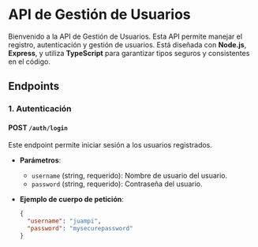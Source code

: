 # API de Gestión de Usuarios

Bienvenido a la API de Gestión de Usuarios. Esta API permite manejar el registro, autenticación y gestión de usuarios. Está diseñada con **Node.js**, **Express**, y utiliza **TypeScript** para garantizar tipos seguros y consistentes en el código.

## Endpoints

### 1. **Autenticación**

#### **POST** `/auth/login`

Este endpoint permite iniciar sesión a los usuarios registrados.

- **Parámetros**:
  - `username` (string, requerido): Nombre de usuario del usuario.
  - `password` (string, requerido): Contraseña del usuario.

- **Ejemplo de cuerpo de petición**:

  ```json
  {
    "username": "juampi",
    "password": "mysecurepassword"
  }
